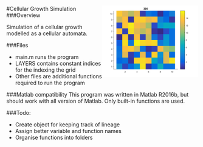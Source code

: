 #Cellular Growth Simulation
<img src = "img/[12,16].[10,10].300.SPLIT_TIME.png" align = "right" width = "50%" height = "50%">
###Overview

Simulation of a cellular growth modelled as a cellular automata.

###Files
* main.m runs the program
* LAYERS contains constant indices for the indexing the grid
* Other files are additional functions required to run the program

###Matlab compatibility
This program was written in Matlab R2016b, but should work with all version of Matlab. Only built-in functions are used.

###Todo:
* Create object for keeping track of lineage
* Assign better variable and function names
* Organise functions into folders
